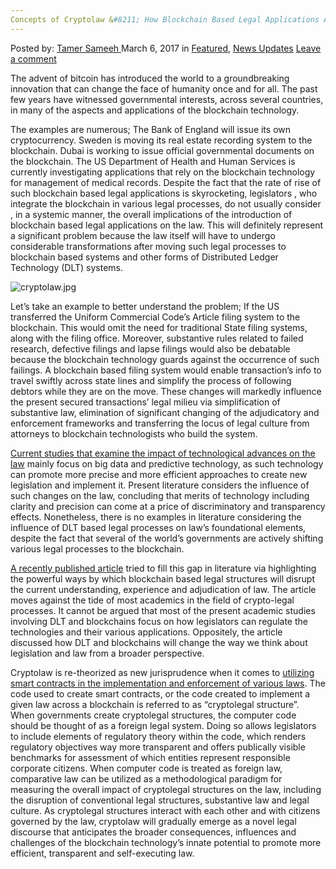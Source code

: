 ```yaml
---
Concepts of Cryptolaw &#8211; How Blockchain Based Legal Applications Are Changing The Law?
---
```

<article class="post-listing post-18405 post type-post status-publish format-standard has-post-thumbnail hentry category-deepdot-news category-news-updates tag-applications tag-based tag-blockchain tag-changing tag-concepts tag-cryptolaw tag-law tag-legal">
<div class="post-inner">
<span>Posted by: <a href="https://www.deepdotweb.com/author/tamersameeh/" title="">Tamer Sameeh </a></span>
<span>March 6, 2017</span>
<span>in <a href="https://www.deepdotweb.com/category/deepdot-news/" rel="category tag">Featured</a>, <a href="https://www.deepdotweb.com/category/news-updates/" rel="category tag">News Updates</a></span>
<span><a href="https://www.deepdotweb.com/2017/03/06/concepts-cryptolaw-blockchain-based-legal-applications-changing-law/#respond">Leave a comment</a></span>
</p>
<div class="clear"></div>
<div class="entry">
<p>The advent of bitcoin has introduced the world to a groundbreaking innovation that can change the face of humanity once and for all. The past few years have witnessed governmental interests, across several countries, in many of the aspects and applications of the blockchain technology.</p>
<p>The examples are numerous; The Bank of England will issue its own cryptocurrency. Sweden is moving its real estate recording system to the blockchain. Dubai is working to issue official governmental documents on the blockchain. The US Department of Health and Human Services is currently investigating applications that rely on the blockchain technology for management of medical records. Despite the fact that the rate of rise of such blockchain based legal applications is skyrocketing, legislators , who integrate the blockchain in various legal processes, do not usually consider , in a systemic manner, the overall implications of the introduction of blockchain based legal applications on the law. This will definitely represent a significant problem because the law itself will have to undergo considerable transformations after moving such legal processes to blockchain based systems and other forms of Distributed Ledger Technology (DLT) systems.</p>
<p><img class="wp-image-18413 aligncenter" src="https://www.deepdotweb.com/wp-content/uploads/2017/02/cryptolaw-jpg.jpeg" alt="cryptolaw.jpg" srcset="https://www.deepdotweb.com/wp-content/uploads/2017/02/cryptolaw-jpg.jpeg 476w, https://www.deepdotweb.com/wp-content/uploads/2017/02/cryptolaw-jpg-300x147.jpeg 300w" sizes="(max-width: 476px) 100vw, 476px"/></p>
<p>Let&#8217;s take an example to better understand the problem; If the US transferred the Uniform Commercial Code&#8217;s Article filing system to the blockchain. This would omit the need for traditional State filing systems, along with the filing office. Moreover, substantive rules related to failed research, defective filings and lapse filings would also be debatable because the blockchain technology guards against the occurrence of such failings. A blockchain based filing system would enable transaction&#8217;s info to travel swiftly across state lines and simplify the process of following debtors while they are on the move. These changes will markedly influence the present secured transactions&#8217; legal milieu via simplification of substantive law, elimination of significant changing of the adjudicatory and enforcement frameworks and transferring the locus of legal culture from attorneys to blockchain technologists who build the system.</p>
<p><a href="https://www.deepdotweb.com/2017/02/09/bitcoin-legislation-investigation-proposal-us-law-maker/">Current studies that examine the impact of technological advances on the law</a> mainly focus on big data and predictive technology, as such technology can promote more precise and more efficient approaches to create new legislation and implement it. Present literature considers the influence of such changes on the law, concluding that merits of technology including clarity and precision can come at a price of discriminatory and transparency effects. Nonetheless, there is no examples in literature considering the influence of DLT based legal processes on law&#8217;s foundational elements, despite the fact that several of the world&#8217;s governments are actively shifting various legal processes to the blockchain.</p>
<p><a href="https://poseidon01.ssrn.com/delivery.php?ID=88009210608302402812202109110209902910108202506106506600211901512702508811709702808601700303201401400003809211001606910511608901902300907603506409611108212500709407605901702007111400709309212111410201300008809303">A recently published article</a> tried to fill this gap in literature via highlighting the powerful ways by which blockchain based legal structures will disrupt the current understanding, experience and adjudication of law. The article moves against the tide of most academics in the field of crypto-legal processes. It cannot be argued that most of the present academic studies involving DLT and blockchains focus on how legislators can regulate the technologies and their various applications. Oppositely, the article discussed how DLT and blockchains will change the way we think about legislation and law from a broader perspective.</p>
<p>Cryptolaw is re-theorized as new jurisprudence when it comes to <a href="https://www.deepdotweb.com/2017/01/17/havent-smart-contracts-ended-age-classic-contract-law-yet/">utilizing smart contracts in the implementation and enforcement of various laws</a>. The code used to create smart contracts, or the code created to implement a given law across a blockchain is referred to as &#8220;cryptolegal structure&#8221;. When governments create cryptolegal structures, the computer code should be thought of as a foreign legal system. Doing so allows legislators to include elements of regulatory theory within the code, which renders regulatory objectives way more transparent and offers publically visible benchmarks for assessment of which entities represent responsible corporate citizens. When computer code is treated as foreign law, comparative law can be utilized as a methodological paradigm for measuring the overall impact of cryptolegal structures on the law, including the disruption of conventional legal structures, substantive law and legal culture. As cryptolegal structures interact with each other and with citizens governed by the law, cryptolaw will gradually emerge as a novel legal discourse that anticipates the broader consequences, influences and challenges of the blockchain technology&#8217;s innate potential to promote more efficient, transparent and self-executing law.</p>
<p>&nbsp;</p>
</div>
<span style="display:none"><a href="https://www.deepdotweb.com/tag/applications/" rel="tag">applications</a> <a href="https://www.deepdotweb.com/tag/based/" rel="tag">based</a> <a href="https://www.deepdotweb.com/tag/blockchain/" rel="tag">blockchain</a> <a href="https://www.deepdotweb.com/tag/changing/" rel="tag">changing</a> <a href="https://www.deepdotweb.com/tag/concepts/" rel="tag">concepts</a> <a href="https://www.deepdotweb.com/tag/cryptolaw/" rel="tag">cryptolaw</a> <a href="https://www.deepdotweb.com/tag/law/" rel="tag">law</a> <a href="https://www.deepdotweb.com/tag/legal/" rel="tag">legal</a></span> <span style="display:none" class="updated">2017-03-06</span>
<div style="display:none" class="vcard author" itemprop="author" itemscope itemtype="http://schema.org/Person"><strong class="fn" itemprop="name"><a href="https://www.deepdotweb.com/author/tamersameeh/" title="Posts by Tamer Sameeh" rel="author">Tamer Sameeh</a></strong></div>
</div>
</article>

